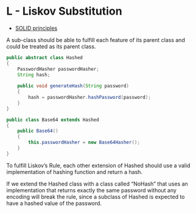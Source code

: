 # L - Liskov Substitution

- [SOLID principles](README.md)

A sub-class should be able to fulfill each feature of its parent class and could be treated as its parent class.

```java
public abstract class Hashed
{
    PasswordHasher passwordHasher;
    String hash;
    
    public void generateHash(String password)
    {
        hash = passwordHasher.hashPassword(password);
    }
}
```

```java
public class Base64 extends Hashed
{
    public Base64()
    {
        this.passwordHasher = new Base64Hasher();
    }
}
```

To fulfill Liskov’s Rule, each other extension of Hashed should use a valid implementation of hashing function and return a hash.

If we extend the Hashed class with a class called “NoHash” that uses an implementation that returns exactly the same password without any encoding will break the rule, since a subclass of Hashed is expected to have a hashed value of the password.
